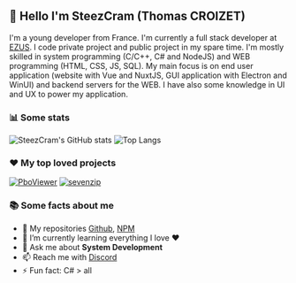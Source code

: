 ## 👋 Hello I'm SteezCram (Thomas CROIZET)

I'm a young developer from France. I'm currently a full stack developer at [EZUS](https://ezus.io). I code private project and public project in my spare time.
I'm mostly skilled in system programming (C/C++, C# and NodeJS) and WEB programming (HTML, CSS, JS, SQL). My main focus is on end user application (website with Vue and NuxtJS, GUI application with Electron and WinUI) and backend servers for the WEB. I have also some knowledge in UI and UX to power my application.

### 📊 Some stats
![SteezCram's GitHub stats](https://github-readme-stats.vercel.app/api?username=SteezCram&count_private=true&show_icons=true&theme=dark)
![Top Langs](https://github-readme-stats.vercel.app/api/top-langs/?username=SteezCram&count_private=true&layout=compact&theme=dark)

### ❤️ My top loved projects
[![PboViewer](https://github-readme-stats.vercel.app/api/pin/?username=SteezCram&repo=PboViewer&theme=dark)](https://github.com/SteezCram/PboViewer)
[![sevenzip](https://github-readme-stats.vercel.app/api/pin/?username=SteezCram&repo=sevenzip&theme=dark)](https://github.com/SteezCram/sevenzip)

### 📚 Some facts about me
- 🔭 My repositories [Github](https://github.com/SteezCram?tab=repositories), [NPM](https://www.npmjs.com/~steezcram)
- 🌱 I’m currently learning everything I love ❤️
- 💬 Ask me about **System Development**
- 📫 Reach me with [Discord](https://discord.com/users/125604255112364032)
- ⚡ Fun fact: C# > all
